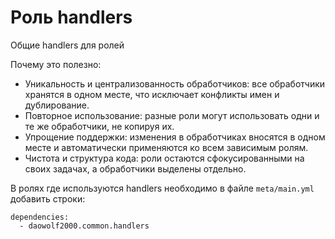 # Роль handlers

Общие handlers для ролей

Почему это полезно:
- Уникальность и централизованность обработчиков: все обработчики хранятся в одном месте, что исключает конфликты имен и дублирование.
- Повторное использование: разные роли могут использовать одни и те же обработчики, не копируя их.
- Упрощение поддержки: изменения в обработчиках вносятся в одном месте и автоматически применяются ко всем зависимым ролям.
- Чистота и структура кода: роли остаются сфокусированными на своих задачах, а обработчики выделены отдельно.

В ролях где используются handlers необходимо в файле `meta/main.yml` добавить строки:
```
dependencies:
  - daowolf2000.common.handlers
```

